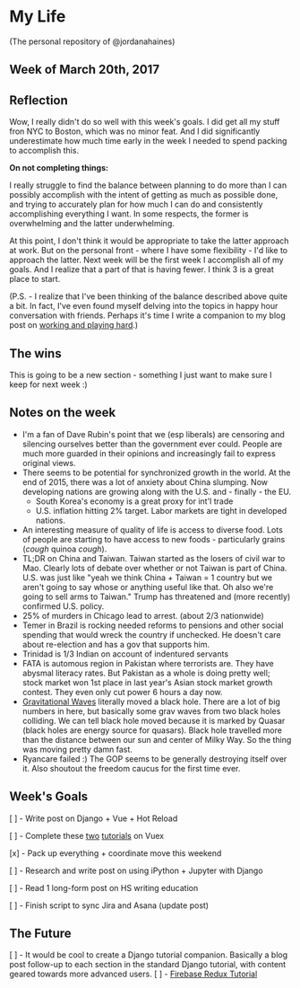 # My Life
(The personal repository of @jordanahaines)

## Week of March 20th, 2017

## Reflection
Wow, I really didn't do so well with this week's goals. I did get all my stuff fron NYC to Boston, which was no minor feat. And I did significantly underestimate how much time early in the week I needed to spend packing to accomplish this.

**On not completing things:**

I really struggle to find the balance between planning to do more than I can possibly accomplish with the intent of getting as much as possible done, and trying to accurately plan for how much I can do and consistently accomplishing everything I want. In some respects, the former is overwhelming and the latter underwhelming.

At this point, I don't think it would be appropriate to take the latter approach at work. But on the personal front - where I have some flexibility - I'd like to approach the latter. Next week will be the first week I accomplish all of my goals. And I realize that a part of that is having fewer. I think 3 is a great place to start.

(P.S. - I realize that I've been thinking of the balance described above quite a bit. In fact, I've even found myself delving into the topics in happy hour conversation with friends. Perhaps it's time I write a companion to my blog post on [working and playing hard](https://tldlife.com/all-or-nothing-a-case-for-wasting-time-5a8e7c76fb51#.9jok6t6gl).)

## The wins
This is going to be a new section - something I just want to make sure I keep for next week :)

## Notes on the week
- I'm a fan of Dave Rubin's point that we (esp liberals) are censoring and silencing ourselves better than the government ever could. People are much more guarded in their opinions and increasingly fail to express original views.
- There seems to be potential for synchronized growth in the world. At the end of 2015, there was a lot of anxiety about China slumping. Now developing nations are growing along with the U.S. and - finally - the EU.
	- South Korea's economy is a great proxy for int'l trade
	- U.S. inflation hitting 2% target. Labor markets are tight in developed nations.
- An interesting measure of quality of life is access to diverse food. Lots of people are starting to have access to new foods - particularly grains (*cough* quinoa *cough*).
- TL;DR on China and Taiwan. Taiwan started as the losers of civil war to Mao. Clearly lots of debate over whether or not Taiwan is part of China. U.S. was just like "yeah we think China + Taiwan = 1 country but we aren't going to say whose or anything useful like that. Oh also we're going to sell arms to Taiwan." Trump has threatened and (more recently) confirmed U.S. policy. 
- 25% of murders in Chicago lead to arrest. (about 2/3 nationwide)
- Temer in Brazil is rocking needed reforms to pensions and other social spending that would wreck the country if unchecked. He doesn't care about re-election and has a gov that supports him.
- Trinidad is 1/3 Indian on account of indentured servants
- FATA is automous region in Pakistan where terrorists are. They have abysmal literacy rates. But Pakistan as a whole is doing pretty well; stock market won 1st place in last year's Asian stock market growth contest. They even only cut power 6 hours a day now.
- [Gravitational Waves](https://www.nasa.gov/feature/goddard/2017/gravitational-wave-kicks-monster-black-hole-out-of-galactic-core) literally moved a black hole. There are a lot of big numbers in here, but basically some grav waves from two black holes colliding. We can tell black hole moved because it is marked by Quasar (black holes are energy source for quasars). Black hole travelled more than the distance between our sun and center of Milky Way. So the thing was moving pretty damn fast.
- Ryancare failed :) The GOP seems to be generally destroying itself over it. Also shoutout the freedom caucus for the first time ever.


## Week's Goals
[ ] - Write post on Django + Vue + Hot Reload

[ ] - Complete these [two](https://skyronic.com/2016/01/03/vuex-basics-tutorial) [tutorials](https://coligo.io/learn-vuex-by-building-notes-app/) on Vuex

[x] - Pack up everything + coordinate move this weekend

[ ] - Research and write post on using iPython + Jupyter with Django

[ ] - Read 1 long-form post on HS writing education

[ ] - Finish script to sync Jira and Asana (update post)

## The Future
[ ] - It would be cool to create a Django tutorial companion. Basically a blog post follow-up to each section in the standard Django tutorial, with content geared towards more advanced users. 
[ ] - [Firebase Redux Tutorial](https://school.shoutem.com/lectures/chat-app-firebase-redux-react-native/?__s=pypovs5qcxbedhtxvdbp)